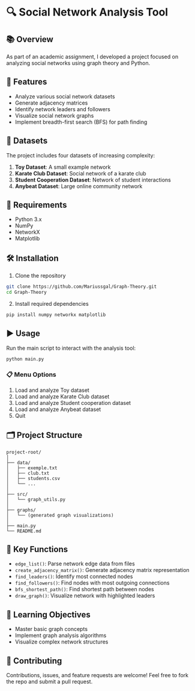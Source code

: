# 🔍 Social Network Analysis Tool

## 📚 Overview
As part of an academic assignment, I developed a project focused on analyzing social networks using graph theory and Python.

## 🚀 Features
- Analyze various social network datasets
- Generate adjacency matrices
- Identify network leaders and followers
- Visualize social network graphs
- Implement breadth-first search (BFS) for path finding

## 📂 Datasets
The project includes four datasets of increasing complexity:
1. **Toy Dataset**: A small example network
2. **Karate Club Dataset**: Social network of a karate club
3. **Student Cooperation Dataset**: Network of student interactions
4. **Anybeat Dataset**: Large online community network

## 🧰 Requirements
- Python 3.x
- NumPy
- NetworkX
- Matplotlib

## 🛠️ Installation
1. Clone the repository
```bash
git clone https://github.com/Mariussgal/Graph-Theory.git
cd Graph-Theory
```

2. Install required dependencies
```bash
pip install numpy networkx matplotlib
```

## ▶️ Usage
Run the main script to interact with the analysis tool:
```bash
python main.py
```

### 📋 Menu Options
1. Load and analyze Toy dataset
2. Load and analyze Karate Club dataset
3. Load and analyze Student cooperation dataset
4. Load and analyze Anybeat dataset
0. Quit

## 🗂️ Project Structure
```
project-root/
│
├── data/
│   ├── exemple.txt
│   ├── club.txt
│   ├── students.csv
│   └── ...
│
├── src/
│   └── graph_utils.py
│
├── graphs/
│   └── (generated graph visualizations)
│
├── main.py
└── README.md
```

## 🔧 Key Functions
- `edge_list()`: Parse network edge data from files
- `create_adjacency_matrix()`: Generate adjacency matrix representation
- `find_leaders()`: Identify most connected nodes
- `find_followers()`: Find nodes with most outgoing connections
- `bfs_shortest_path()`: Find shortest path between nodes
- `draw_graph()`: Visualize network with highlighted leaders

## 🎯 Learning Objectives
- Master basic graph concepts
- Implement graph analysis algorithms
- Visualize complex network structures


## 🤝 Contributing
Contributions, issues, and feature requests are welcome! Feel free to fork the repo and submit a pull request.
